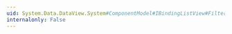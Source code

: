 ```yaml
---
uid: System.Data.DataView.System#ComponentModel#IBindingListView#Filter
internalonly: False
---
```

